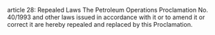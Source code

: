 article 28: Repealed Laws
The Petroleum Operations Proclamation No. 40&#x2F;1993 and other laws issued in accordance with it or to amend it or correct it are hereby repealed and replaced by this Proclamation.
<ul>
</ul>